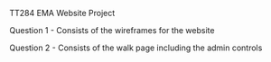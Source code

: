 TT284 EMA Website Project

Question 1 - Consists of the wireframes for the website

Question 2 - Consists of the walk page including the admin controls
